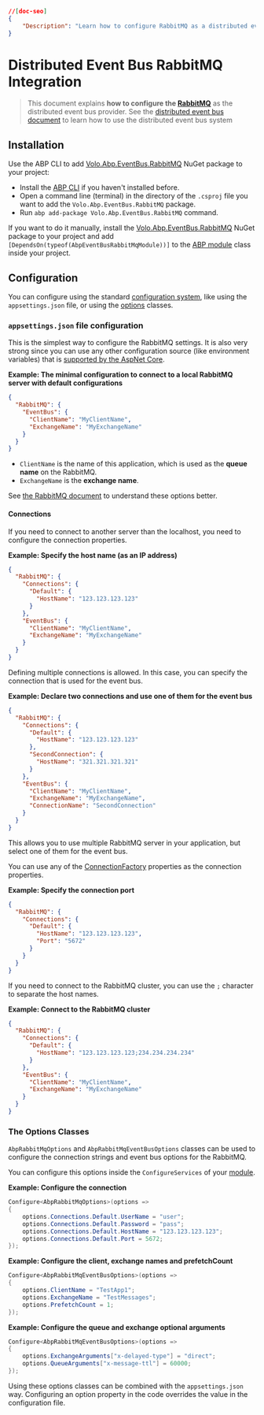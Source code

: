 ```json
//[doc-seo]
{
    "Description": "Learn how to configure RabbitMQ as a distributed event bus provider in your ABP Framework project with easy installation steps."
}
```

# Distributed Event Bus RabbitMQ Integration

> This document explains **how to configure the [RabbitMQ](https://www.rabbitmq.com/)** as the distributed event bus provider. See the [distributed event bus document](../distributed) to learn how to use the distributed event bus system

## Installation

Use the ABP CLI to add [Volo.Abp.EventBus.RabbitMQ](https://www.nuget.org/packages/Volo.Abp.EventBus.RabbitMQ) NuGet package to your project:

* Install the [ABP CLI](../../../../cli) if you haven't installed before.
* Open a command line (terminal) in the directory of the `.csproj` file you want to add the `Volo.Abp.EventBus.RabbitMQ` package.
* Run `abp add-package Volo.Abp.EventBus.RabbitMQ` command.

If you want to do it manually, install the [Volo.Abp.EventBus.RabbitMQ](https://www.nuget.org/packages/Volo.Abp.EventBus.RabbitMQ) NuGet package to your project and add `[DependsOn(typeof(AbpEventBusRabbitMqModule))]` to the [ABP module](../../../architecture/modularity/basics.md) class inside your project.

## Configuration

You can configure using the standard [configuration system](../../../fundamentals/configuration.md), like using the `appsettings.json` file, or using the [options](../../../fundamentals/options.md) classes.

### `appsettings.json` file configuration

This is the simplest way to configure the RabbitMQ settings. It is also very strong since you can use any other configuration source (like environment variables) that is [supported by the AspNet Core](https://docs.microsoft.com/en-us/aspnet/core/fundamentals/configuration/).

**Example: The minimal configuration to connect to a local RabbitMQ server with default configurations**

````json
{
  "RabbitMQ": {
    "EventBus": {
      "ClientName": "MyClientName",
      "ExchangeName": "MyExchangeName"
    }
  }
}
````

* `ClientName` is the name of this application, which is used as the **queue name** on the RabbitMQ.
* `ExchangeName` is the **exchange name**.

See [the RabbitMQ document](https://www.rabbitmq.com/dotnet-api-guide.html#exchanges-and-queues) to understand these options better.

#### Connections

If you need to connect to another server than the localhost, you need to configure the connection properties.

**Example: Specify the host name (as an IP address)**

````json
{
  "RabbitMQ": {
    "Connections": {
      "Default": {
        "HostName": "123.123.123.123"
      }
    },
    "EventBus": {
      "ClientName": "MyClientName",
      "ExchangeName": "MyExchangeName"
    }
  }
}
````

Defining multiple connections is allowed. In this case, you can specify the connection that is used for the event bus.

**Example: Declare two connections and use one of them for the event bus**

````json
{
  "RabbitMQ": {
    "Connections": {
      "Default": {
        "HostName": "123.123.123.123"
      },
      "SecondConnection": {
        "HostName": "321.321.321.321"
      }
    },
    "EventBus": {
      "ClientName": "MyClientName",
      "ExchangeName": "MyExchangeName",
      "ConnectionName": "SecondConnection"
    }
  }
}
````

This allows you to use multiple RabbitMQ server in your application, but select one of them for the event bus.

You can use any of the [ConnectionFactory](http://rabbitmq.github.io/rabbitmq-dotnet-client/api/RabbitMQ.Client.ConnectionFactory.html#properties) properties as the connection properties.

**Example: Specify the connection port**

````json
{
  "RabbitMQ": {
    "Connections": {
      "Default": {
        "HostName": "123.123.123.123",
        "Port": "5672"
      }
    }
  }
}
````

If you need to connect to the RabbitMQ cluster, you can use the `;` character to separate the host names.

**Example: Connect to the RabbitMQ cluster**

```json
{
  "RabbitMQ": {
    "Connections": {
      "Default": {
        "HostName": "123.123.123.123;234.234.234.234"
      }
    },
    "EventBus": {
      "ClientName": "MyClientName",
      "ExchangeName": "MyExchangeName"
    }
  }
}
```

### The Options Classes

`AbpRabbitMqOptions` and `AbpRabbitMqEventBusOptions` classes can be used to configure the connection strings and event bus options for the RabbitMQ.

You can configure this options inside the `ConfigureServices` of your [module](../../../architecture/modularity/basics.md).

**Example: Configure the connection**

````csharp
Configure<AbpRabbitMqOptions>(options =>
{
    options.Connections.Default.UserName = "user";
    options.Connections.Default.Password = "pass";
    options.Connections.Default.HostName = "123.123.123.123";
    options.Connections.Default.Port = 5672;
});
````

**Example: Configure the client, exchange names and prefetchCount**

````csharp
Configure<AbpRabbitMqEventBusOptions>(options =>
{
    options.ClientName = "TestApp1";
    options.ExchangeName = "TestMessages";
    options.PrefetchCount = 1;
});
````

**Example: Configure the queue and exchange optional arguments**

```csharp
Configure<AbpRabbitMqEventBusOptions>(options =>
{
    options.ExchangeArguments["x-delayed-type"] = "direct";
    options.QueueArguments["x-message-ttl"] = 60000;
});
```

Using these options classes can be combined with the `appsettings.json` way. Configuring an option property in the code overrides the value in the configuration file.
